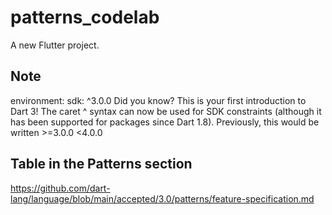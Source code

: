 # patterns_codelab

A new Flutter project.

## Note
environment:
  sdk: ^3.0.0
Did you know? This is your first introduction to Dart 3! The caret ^ syntax can now be used for SDK constraints (although it has been supported for packages since Dart 1.8). Previously, this would be written >=3.0.0 <4.0.0

## Table in the Patterns section 
https://github.com/dart-lang/language/blob/main/accepted/3.0/patterns/feature-specification.md
